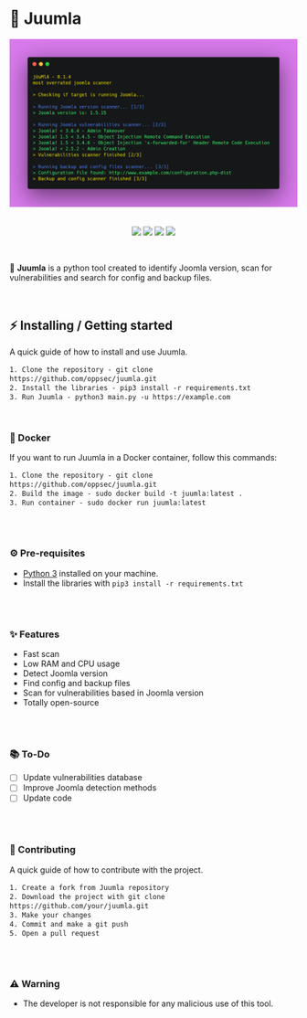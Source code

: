 # 🦁 Juumla
<div align="center">
    <img src="./assets/preview.png">
</div>

<br>

<p align="center">
    <img src="https://img.shields.io/github/license/oppsec/juumla?color=yellow&logo=github&logoColor=yellow&style=for-the-badge">
    <img src="https://img.shields.io/github/issues/oppsec/juumla?color=yellow&logo=github&logoColor=yellow&style=for-the-badge">
    <img src="https://img.shields.io/github/stars/oppsec/juumla?color=yellow&label=STARS&logo=github&logoColor=yellow&style=for-the-badge">
    <img src="https://img.shields.io/github/languages/code-size/oppsec/juumla?color=yellow&logo=github&logoColor=yellow&style=for-the-badge">
</p>

<br>

<p> 🦁 <b>Juumla</b> is a python tool created to identify Joomla version, scan for vulnerabilities and search for config and backup files. </p>

<br>

## ⚡ Installing / Getting started

<p> A quick guide of how to install and use Juumla. </p>

```
1. Clone the repository - git clone https://github.com/oppsec/juumla.git
2. Install the libraries - pip3 install -r requirements.txt
3. Run Juumla - python3 main.py -u https://example.com
```

<br>

### 🐳 Docker
If you want to run Juumla in a Docker container, follow this commands:

```
1. Clone the repository - git clone https://github.com/oppsec/juumla.git
2. Build the image - sudo docker build -t juumla:latest .
3. Run container - sudo docker run juumla:latest
```

<br><br>

### ⚙️ Pre-requisites
- [Python 3](https://www.python.org/downloads/) installed on your machine.
- Install the libraries with `pip3 install -r requirements.txt`

<br><br>

### ✨ Features
- Fast scan
- Low RAM and CPU usage
- Detect Joomla version
- Find config and backup files
- Scan for vulnerabilities based in Joomla version
- Totally open-source

<br><br>

### 📚 To-Do
- [ ] Update vulnerabilities database
- [ ] Improve Joomla detection methods
- [ ] Update code

<br><br>

### 🔨 Contributing

A quick guide of how to contribute with the project.

```
1. Create a fork from Juumla repository
2. Download the project with git clone https://github.com/your/juumla.git
3. Make your changes
4. Commit and make a git push
5. Open a pull request
```

<br><br>

### ⚠️ Warning
- The developer is not responsible for any malicious use of this tool.
